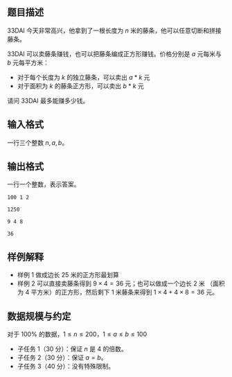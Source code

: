 ## 题目描述

33DAI 今天非常高兴，他拿到了一根长度为 $n$ 米的藤条，他可以任意切断和拼接藤条。

33DAI 可以卖藤条赚钱，也可以把藤条编成正方形赚钱。价格分别是 $a$ 元每米与 $b$ 元每平方米：

- 对于每个长度为 $k$ 的独立藤条，可以卖出 $a*k$ 元
- 对于面积为 $k$ 的藤条正方形，可以卖出 $b*k$ 元

请问 33DAI 最多能赚多少钱。

## 输入格式

一行三个整数 $n,a,b$。  

## 输出格式

一行一个整数，表示答案。

```input1
100 1 2
```

```output1
1250
```

```input2
9 4 8
```

```output2
36
```

## 样例解释

- 样例 1 做成边长 $25$ 米的正方形最划算
- 样例 2 可以直接卖藤条得到 $9\times 4=36$ 元；也可以做成一个边长 $2$ 米 （面积为 $4$ 平方米）的正方形，然后剩下 $1$ 米藤条来得到 $1\times 4+4\times 8=36$ 元。


## 数据规模与约定

对于 $100\%$ 的数据，$1\le n \le 200$，$1\le a\le b\le 100$

- 子任务 1（30 分）：保证 $n$ 是 $4$ 的倍数。
- 子任务 2（30 分）：保证 $a=b$。
- 子任务 3（40 分）：没有特殊限制。